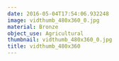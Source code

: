 ```yaml
---
date: 2016-05-04T17:54:06.932248
image: vidthumb_480x360_0.jpg
material: Bronze
object_use: Agricultural
thumbnail: vidthumb_480x360_0.jpg
title: vidthumb_480x360
---
```


